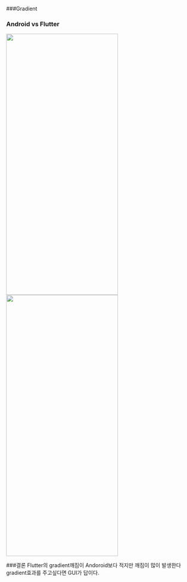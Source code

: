 
###Gradient


### Android vs Flutter
 <img src="https://user-images.githubusercontent.com/12162598/146885350-0ecf3dc3-3c2f-4f30-9ee0-d49e4c288338.PNG" width="300" height="700"> <img src="https://user-images.githubusercontent.com/12162598/146885320-29ca3d26-466d-4901-a47c-cc0729e5e253.PNG" width="300" height="700">
 
 ###결론
 Flutter의 gradient깨짐이 Andoroid보다 적지만 깨짐이 많이 발생한다
 gradient효과를 주고싶다면 GUI가 답이다.
